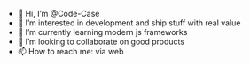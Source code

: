 - 👋 Hi, I’m @Code-Case
- 👀 I’m interested in development and ship stuff with real value
- 🌱 I’m currently learning modern js frameworks
- 💞️ I’m looking to collaborate on good products
- 📫 How to reach me: via web

<!---
Code-Case/Code-Case is a ✨ special ✨ repository because its `README.md` (this file) appears on your GitHub profile.
You can click the Preview link to take a look at your changes.
--->
